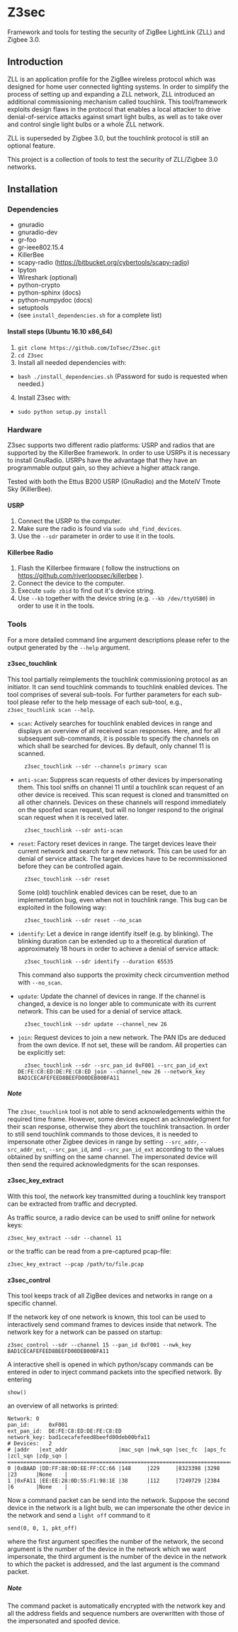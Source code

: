 # Z3sec

Framework and tools for testing the security of ZigBee LightLink (ZLL) and
Zigbee 3.0.

## Introduction

ZLL is an application profile for the ZigBee wireless protocol which was
designed for home user connected lighting systems. In order to simplify the
process of setting up and expanding a ZLL network, ZLL introduced an additional
commissioning mechanism called touchlink. This tool/framework exploits design
flaws in the protocol that enables a local attacker to drive denial-of-service
attacks against smart light bulbs, as well as to take over and control single
light bulbs or a whole ZLL network.

ZLL is superseded by Zigbee 3.0, but the touchlink protocol is still an
optional feature.

This project is a collection of tools to test the security of ZLL/Zigbee 3.0
networks.

## Installation

### Dependencies

+ gnuradio
+ gnuradio-dev
+ gr-foo
+ gr-ieee802.15.4
+ KillerBee
+ scapy-radio (https://bitbucket.org/cybertools/scapy-radio)
+ Ipyton
+ Wireshark (optional)
+ python-crypto
+ python-sphinx (docs)
+ python-numpydoc (docs)
+ setuptools
+ (see `install_dependencies.sh` for a complete list)

#### Install steps (Ubuntu 16.10 x86_64)

1. `git clone https://github.com/IoTsec/Z3sec.git`
2. `cd Z3sec`
3. Install all needed dependencies with:
  - `bash ./install_dependencies.sh`
   (Password for sudo is requested when needed.)
4. Install Z3sec with:
  - `sudo python setup.py install`

### Hardware

Z3sec supports two different radio platforms: USRP and radios that are
supported by the KillerBee framework. In order to use USRPs it is necessary to
install GnuRadio. USRPs have the advantage that they have an programmable
output gain, so they achieve a higher attack range.

Tested with both the Ettus B200 USRP (GnuRadio) and the MoteIV Tmote Sky
(KillerBee).

#### USRP

1. Connect the USRP to the computer.
3. Make sure the radio is found via `sudo uhd_find_devices`.
3. Use the `--sdr` parameter in order to use it in the tools.

#### Killerbee Radio

1. Flash the Killerbee firmware ( follow the instructions on https://github.com/riverloopsec/killerbee ).
2. Connect the device to the computer.
3. Execute `sudo zbid` to find out it's device string.
4. Use `--kb` together with the device string (e.g. `--kb /dev/ttyUSB0`) in
 order to use it in the tools.

### Tools

For a more detailed command line argument descriptions please refer to the
output generated by the `--help` argument.

#### z3sec_touchlink

This tool partially reimplements the touchlink commissioning protocol as an
initiator. It can send touchlink commands to touchlink enabled devices. The
tool comprises of several sub-tools. For further parameters for each sub-tool
please refer to the help message of each sub-tool, e.g., `z3sec_touchlink scan
--help`.

- `scan`: Actively searches for touchlink enabled devices in range and displays
  an overview of all received scan responses. Here, and for all subsequent
  sub-commands, it is possible to specify the channels on which shall be
  searched for devices. By default, only channel 11 is scanned.

        z3sec_touchlink --sdr --channels primary scan
- `anti-scan`: Suppress scan requests of other devices by impersonating them.
  This tool sniffs on channel 11 until a touchlink scan request of an other
  device is received. This scan request is cloned and transmitted on all other
  channels. Devices on these channels will respond immediately on the spoofed
  scan request, but will no longer respond to the original scan request when
  it is received later.

        z3sec_touchlink --sdr anti-scan
- `reset`: Factory reset devices in range. The target devices leave their
  current network and search for a new network. This can be used for an denial
  of service attack. The target devices have to be recommissioned before they
  can be controlled again.

        z3sec_touchlink --sdr reset
  Some (old) touchlink enabled devices can be reset, due to an
  implementation bug, even when not in touchlink range. This bug can be
  exploited in the following way:

        z3sec_touchlink --sdr reset --no_scan
- `identify`: Let a device in range identify itself (e.g. by blinking).
  The blinking duration can be extended up to a theoretical duration of
  approximately 18 hours in order to achieve a denial of service attack:

        z3sec_touchlink --sdr identify --duration 65535
  This command also supports the proximity check circumvention method with
  `--no_scan`.
- `update`: Update the channel of devices in range.  If the channel is changed,
  a device is no longer able to communicate with its current network. This can
  be used for a denial of service attack.

        z3sec_touchlink --sdr update --channel_new 26
- `join`: Request devices to join a new network. The PAN IDs are deduced from
  the own device. If not set, these will be random. All properties can be
  explicitly set:

        z3sec_touchlink --sdr --src_pan_id 0xF001 --src_pan_id_ext DE:FE:C8:ED:DE:FE:C8:ED join --channel_new 26 --network_key BAD1CECAFEFEED8BEEFD00DEB00BFA11

##### Note

The `z3sec_touchlink` tool is not able to send acknowledgements within the
required time frame. However, some devices expect an acknowledgment for their
scan response, otherwise they abort the touchlink transaction. In order to
still send touchlink commands to those devices, it is needed to impersonate
other Zigbee devices in range by setting `--src_addr`, `--src_addr_ext`,
`--src_pan_id`, and `--src_pan_id_ext` according to the values obtained by
sniffing on the same channel. The impersonated device will then send the
required acknowledgments for the scan responses.

#### z3sec_key_extract

With this tool, the network key transmitted during a touchlink key transport
can be extracted from traffic and decrypted.

As traffic source, a radio device can be used to sniff online for
network keys:

    z3sec_key_extract --sdr --channel 11
or the traffic can be read from a pre-captured pcap-file:

    z3sec_key_extract --pcap /path/to/file.pcap

#### z3sec_control
This tool keeps track of all ZigBee devices and networks in range on a specific
channel.

If the network key of one network is known, this tool can be used to
interactively send command frames to devices inside that network. The
network key for a network can be passed on startup:

    z3sec_control --sdr --channel 15 --pan_id 0xF001 --nwk_key BAD1CECAFEFEED8BEEFD00DEB00BFA11
A interactive shell is opened in which python/scapy commands can be entered in
oder to inject command packets into the specified network.
By entering

    show()
an overview of all networks is printed:

    Network: 0
    pan_id:      0xF001
    ext_pan_id:  DE:FE:C8:ED:DE:FE:C8:ED
    network_key: bad1cecafefeed8beefd00deb00bfa11
    # Devices:   2
    # |addr   |ext_addr                |mac_sqn |nwk_sqn |sec_fc  |aps_fc |zcl_sqn |zdp_sqn |
    =========================================================================================
    0 |0xBAAD |DD:FF:88:0D:EE:FF:CC:66 |148     |229     |8323398 |3298   |23      |None    |
    1 |0xFA11 |EE:EE:28:0D:55:F1:98:1E |38      |112     |7249729 |2384   |6       |None    |
Now a command packet can be send into the network. Suppose the second device in
the network is a light bulb, we can impersonate the other device in the network
and send a `light off` command to it

    send(0, 0, 1, pkt_off)
where the first argument specifies the number of the network, the second
argument is the number of the device in the network which we want impersonate,
the third argument is the number of the device in the network to which the
packet is addressed, and the last argument is the command packet.

##### Note
The command packet is automatically encrypted with the network key and all the
address fields and sequence numbers are overwritten with those of the
impersonated and spoofed device.

